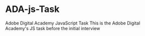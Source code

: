 # ADA-js-Task
Adobe Digital Academy JavaScript Task
This is the Adobe Digital Academy's JS task before the initial interview
